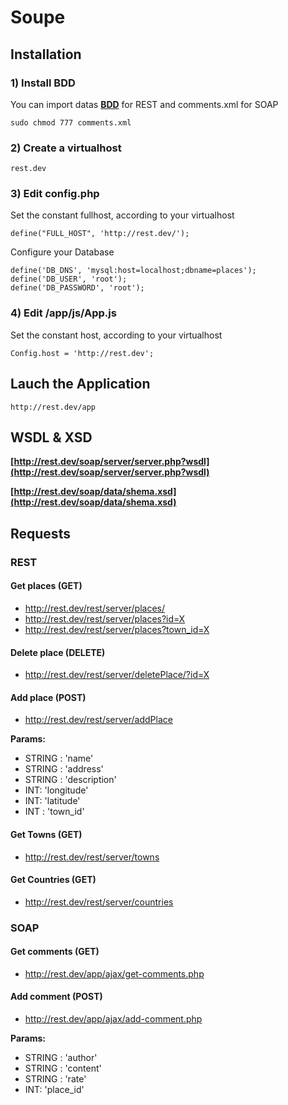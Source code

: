 # Soupe
## Installation
### 1) Install BDD

You can import datas
**[BDD](https://github.com/yodacode/Soupe/blob/master/places.sql)** for REST and comments.xml for SOAP

````
sudo chmod 777 comments.xml
````

### 2) Create a virtualhost
````
rest.dev
````
### 3) Edit config.php
Set the constant fullhost, according to your virtualhost

````
define("FULL_HOST", 'http://rest.dev/');
````

Configure your Database

````
define('DB_DNS', 'mysql:host=localhost;dbname=places');
define('DB_USER', 'root');
define('DB_PASSWORD', 'root');
````

### 4) Edit /app/js/App.js

Set the constant host, according to your virtualhost

````
Config.host = 'http://rest.dev';
````

## Lauch the Application
````
http://rest.dev/app
````


## WSDL & XSD

**[http://rest.dev/soap/server/server.php?wsdl](http://rest.dev/soap/server/server.php?wsdl)**

**[http://rest.dev/soap/data/shema.xsd](http://rest.dev/soap/data/shema.xsd)**

## Requests
### REST

#### Get places (GET)
* http://rest.dev/rest/server/places/  
* http://rest.dev/rest/server/places?id=X 
* http://rest.dev/rest/server/places?town_id=X

#### Delete place (DELETE)
* http://rest.dev/rest/server/deletePlace/?id=X


#### Add place (POST)
* http://rest.dev/rest/server/addPlace


**Params:** 

* STRING : 	'name'
* STRING : 	'address'
* STRING : 	'description'
* INT: 		'longitude'
* INT:  	'latitude'
* INT : 	'town_id'

#### Get Towns (GET)
* http://rest.dev/rest/server/towns

#### Get Countries (GET)
* http://rest.dev/rest/server/countries


### SOAP
#### Get comments (GET)
* http://rest.dev/app/ajax/get-comments.php

#### Add comment (POST)
* http://rest.dev/app/ajax/add-comment.php

**Params:** 

* STRING : 	'author'
* STRING : 	'content'
* STRING : 	'rate'
* INT: 		'place_id'



